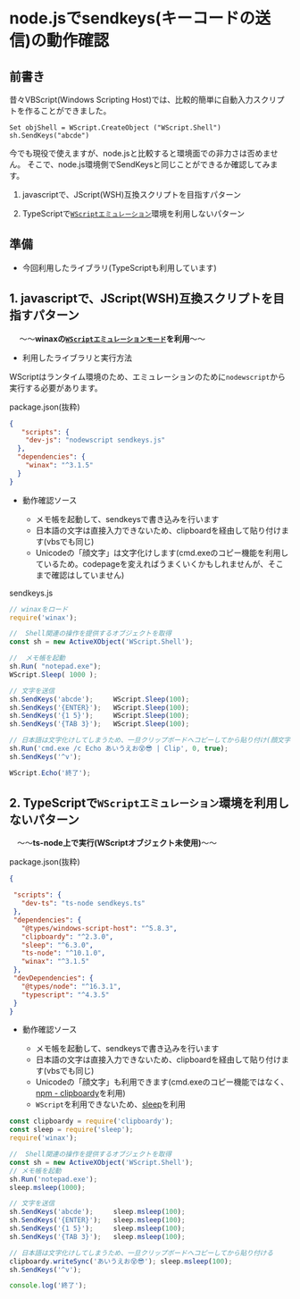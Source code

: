 # node.jsでsendkeys(キーコードの送信)の動作確認

## 前書き

昔々VBScript(Windows Scripting Host)では、比較的簡単に自動入力スクリプトを作ることができました。
```vbscript
Set objShell = WScript.CreateObject ("WScript.Shell")
sh.SendKeys("abcde")
```

今でも現役で使えますが、node.jsと比較すると環境面での非力さは否めません。
そこで、node.js環境側でSendKeysと同じことができるか確認してみます。

1. javascriptで、JScript(WSH)互換スクリプトを目指すパターン

1. TypeScriptで[`WScriptエミュレーション`](https://github.com/durs/node-activex#wscript)環境を利用しないパターン

## 準備

* 今回利用したライブラリ(TypeScriptも利用しています)


## 1. javascriptで、JScript(WSH)互換スクリプトを目指すパターン
 　
  ～～**winaxの[`WScriptエミュレーションモード`](https://github.com/durs/node-activex#wscript)を利用**～～

* 利用したライブラリと実行方法

WScriptはランタイム環境のため、エミュレーションのために`nodewscript`から実行する必要があります。


package.json(抜粋)
```json
{
   "scripts": {
    "dev-js": "nodewscript sendkeys.js"
  },
  "dependencies": {
    "winax": "^3.1.5"
  }
}
```

* 動作確認ソース

  * メモ帳を起動して、sendkeysで書き込みを行います
  * 日本語の文字は直接入力できないため、clipboardを経由して貼り付けます(vbsでも同じ)
  * Unicodeの「顔文字」は文字化けします(cmd.exeのコピー機能を利用しているため。codepageを変えればうまくいくかもしれませんが、そこまで確認はしていません)

sendkeys.js
```javascript
// winaxをロード
require('winax');

//  Shell関連の操作を提供するオブジェクトを取得
const sh = new ActiveXObject('WScript.Shell');

//  メモ帳を起動
sh.Run( "notepad.exe");
WScript.Sleep( 1000 );

// 文字を送信
sh.SendKeys('abcde');     WScript.Sleep(100);
sh.SendKeys('{ENTER}');   WScript.Sleep(100);
sh.SendKeys('{1 5}');     WScript.Sleep(100);
sh.SendKeys('{TAB 3}');   WScript.Sleep(100);

// 日本語は文字化けしてしまうため、一旦クリップボードへコピーしてから貼り付け(顔文字は文字化けします)
sh.Run('cmd.exe /c Echo あいうえお😵😎 | Clip', 0, true);
sh.SendKeys('^v'); 

WScript.Echo('終了');
```

## 2. TypeScriptで`WScriptエミュレーション`環境を利用しないパターン
 　～～**ts-node上で実行(WScriptオブジェクト未使用)**～～

package.json(抜粋)
 ```json
 {

  "scripts": {
    "dev-ts": "ts-node sendkeys.ts"
  },
  "dependencies": {
    "@types/windows-script-host": "^5.8.3",
    "clipboardy": "^2.3.0",
    "sleep": "^6.3.0",
    "ts-node": "^10.1.0",
    "winax": "^3.1.5"
  },
  "devDependencies": {
    "@types/node": "^16.3.1",
    "typescript": "^4.3.5"
  }
}
```

* 動作確認ソース

  * メモ帳を起動して、sendkeysで書き込みを行います
  * 日本語の文字は直接入力できないため、clipboardを経由して貼り付けます(vbsでも同じ)
  * Unicodeの「顔文字」も利用できます(cmd.exeのコピー機能ではなく、[npm - clipboardy](https://www.npmjs.com/package/clipboardy)を利用)
  * `WScript`を利用できないため、[sleep](https://www.npmjs.com/package/sleep)を利用

```typescript
const clipboardy = require('clipboardy');
const sleep = require('sleep');
require('winax');

//  Shell関連の操作を提供するオブジェクトを取得
const sh = new ActiveXObject('WScript.Shell');
// メモ帳を起動
sh.Run('notepad.exe');
sleep.msleep(1000);

// 文字を送信
sh.SendKeys('abcde');     sleep.msleep(100);
sh.SendKeys('{ENTER}');   sleep.msleep(100);
sh.SendKeys('{1 5}');     sleep.msleep(100);
sh.SendKeys('{TAB 3}');   sleep.msleep(100);

// 日本語は文字化けしてしまうため、一旦クリップボードへコピーしてから貼り付ける
clipboardy.writeSync('あいうえお😵😎'); sleep.msleep(100);
sh.SendKeys('^v'); 

console.log('終了');

```